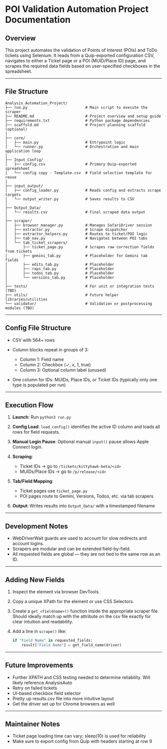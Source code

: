 # POI Validation Automation Project Documentation

## Overview

This project automates the validation of Points of Interest (POIs) and ToDo tickets using Selenium. It reads from a Quip-exported configuration CSV, navigates to either a Ticket page or a POI (MUID/Place ID) page, and scrapes the required data fields based on user-specified checkboxes in the spreadsheet.

---

## File Structure

```
Analysis_Automation_Project/
├── run.py                          # Main script to execute the scraper
├── README.md                       # Project overview and setup guide
├── requirements.txt                # Python package dependencies
├── scaffold.md                     # Project planning scaffold (optional)
│
├── core/
│   ├── main.py                     # Entrypoint logic
│   └── runner.py                   # Orchestration and main application loop
│
├── Input_Config/
│   ├── config.csv                  # Primary Quip-exported spreadsheet
│   └── config copy - Template.csv  # Field selection template for reuse
│
├── input_output/
│   ├── config_loader.py            # Reads config and extracts scrape targets
│   └── output_writer.py            # Saves results to CSV
│
├── Output_Data/
│   └── results.csv                 # Final scraped data output
│
├── scraper/
│   ├── browser_manager.py          # Manages SafariDriver session
│   ├── extractor.py                # Scrape dispatcher
│   ├── extractor_helpers.py        # Routes to ticket/POI logic
│   ├── tab_nav.py                  # Navigates between POI tabs
│   └── tab_ticket_scrapers/
│       ├── ticket_page.py          # Scrapes raw correction fields from tickets
│       ├── gemini_tab.py           # Placeholder for Gemini tab fields
│       ├── edits_tab.py            # Placeholder
│       ├── raps_tab.py             # Placeholder
│       ├── todos_tab.py            # Placeholder
│       └── versions_tab.py         # Placeholder
│
├── tests/                          # For unit or integration tests (TBD)
├── utils/                          # Future helper libraries/utilities
└── validator/                      # Validation or postprocessing modules (TBD)
```

---

## Config File Structure

* CSV with 564+ rows
* Column blocks repeat in groups of 3:

  * Column 1: Field name
  * Column 2: Checkbox (✓, x, 1, true)
  * Column 3: Optional column label (unused)
* One column for IDs: MUIDs, Place IDs, or Ticket IDs (typically only one type is populated per run)

---

## Execution Flow

1. **Launch**: Run `python3 run.py`
2. **Config Load**: `load_config()` identifies the active ID column and loads all rows for field requests.
3. **Manual Login Pause**: Optional manual `input()` pause allows Apple Connect login.
4. **Scraping**:

   * Ticket IDs → go to `/tickets/kittyhawk-beta/<id>`
   * MUIDs/Place IDs → go to `/p/release/<id>`
5. **Tab/Field Mapping**:

   * Ticket pages use `ticket_page.py`
   * POI pages route to Gemini, Versions, Todos, etc. via tab scrapers
6. **Output**: Writes results into `Output_Data/` with a timestamped filename

---

## Development Notes

* WebDriverWait guards are used to account for slow redirects and account logins.
* Scrapers are modular and can be extended field-by-field.
* All requested fields are global — they are not tied to the same row as an ID.

---

## Adding New Fields

1. Inspect the element via browser DevTools.
2. Copy a unique XPath for the element or use CSS Selectors.
3. Create a `get_<fieldname>()` function inside the appropriate scraper file. Should ideally match up with the attribute
    on the csv file exactly for clear intuition and readability.
4. Add a line in `scrape()` like:

   ```python
   if "Field Name" in requested_fields:
       result["Field Name"] = get_field_name(driver)
   ```

---

## Future Improvements

* Further XPATH and CSS testing needed to determine reliability. Will likely reference AnalysisAuto
* Retry on failed tickets
* UI-based checkbox field selector
* Pretty up results.csv file into more intuitive layout
* Get the driver set up for Chrome browsers as well

---

## Maintainer Notes

* Ticket page loading time can vary; sleep(10) is used for reliability
* Make sure to export config from Quip with headers starting at row 9
